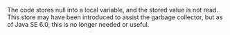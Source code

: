 The code stores null into a local variable, and the stored value is not read. This store may have been introduced to assist the garbage collector, but as of Java SE 6.0, this is no longer needed or useful.